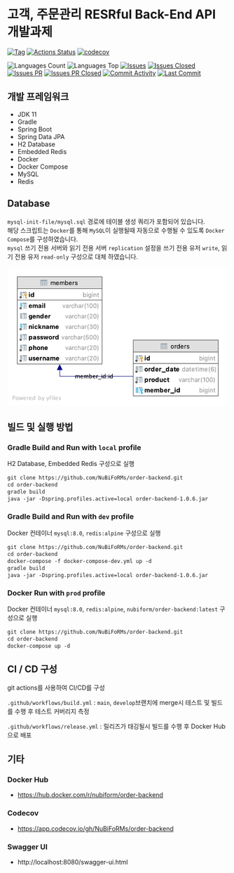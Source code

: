 # 고객, 주문관리 RESRful Back-End API 개발과제

[![Tag](https://img.shields.io/github/v/tag/nubiforms/order-backend)](https://github.com/NuBiFoRMs/order-backend/releases)
[![Actions Status](https://github.com/NuBiFoRMs/order-backend/workflows/build/badge.svg)](https://github.com/NuBiFoRMs/order-backend/actions)
[![codecov](https://codecov.io/gh/NuBiFoRMs/order-backend/branch/develop/graph/badge.svg?token=CUPAW61JYO)](https://codecov.io/gh/NuBiFoRMs/order-backend)

![Languages Count](https://img.shields.io/github/languages/count/nubiforms/order-backend)
![Languages Top](https://img.shields.io/github/languages/top/nubiforms/order-backend)
[![Issues](https://img.shields.io/github/issues/nubiforms/order-backend)](https://github.com/NuBiFoRMs/order-backend/issues)
[![Issues Closed](https://img.shields.io/github/issues-closed/nubiforms/order-backend)](https://github.com/NuBiFoRMs/order-backend/issues?q=is%3Aissue+is%3Aclosed)
[![Issues PR](https://img.shields.io/github/issues-pr/nubiforms/order-backend)](https://github.com/NuBiFoRMs/order-backend/pulls)
[![Issues PR Closed](https://img.shields.io/github/issues-pr-closed/nubiforms/order-backend)](https://github.com/NuBiFoRMs/order-backend/pulls?q=is%3Apr+is%3Aclosed)
[![Commit Activity](https://img.shields.io/github/commit-activity/w/nubiforms/order-backend)](https://github.com/NuBiFoRMs/order-backend/commits)
[![Last Commit](https://img.shields.io/github/last-commit/nubiforms/order-backend)](https://github.com/NuBiFoRMs/order-backend/commits)

## 개발 프레임워크

* JDK 11
* Gradle
* Spring Boot
* Spring Data JPA
* H2 Database
* Embedded Redis
* Docker
* Docker Compose
* MySQL
* Redis

## Database

`mysql-init-file/mysql.sql` 경로에 테이블 생성 쿼리가 포함되어 있습니다.  
해당 스크립트는 `Docker`를 통해 `MySQL`이 실행될때 자동으로 수행될 수 있도록 `Docker Compose`를 구성하였습니다.  
`mysql` 쓰기 전용 서버와 읽기 전용 서버 `replication` 설정을 쓰기 전용 유저 `write`, 읽기 전용 유저 `read-only` 구성으로 대체 하였습니다.

![ERD](docs/erd.png)

## 빌드 및 실행 방법

### Gradle Build and Run with `local` profile

H2 Database, Embedded Redis 구성으로 실행

```
git clone https://github.com/NuBiFoRMs/order-backend.git
cd order-backend
gradle build
java -jar -Dspring.profiles.active=local order-backend-1.0.6.jar
```

### Gradle Build and Run with `dev` profile

Docker 컨테이너 `mysql:8.0`, `redis:alpine` 구성으로 실행

```
git clone https://github.com/NuBiFoRMs/order-backend.git
cd order-backend
docker-compose -f docker-compose-dev.yml up -d
gradle build
java -jar -Dspring.profiles.active=local order-backend-1.0.6.jar
```

### Docker Run with `prod` profile

Docker 컨테이너 `mysql:8.0`, `redis:alpine`, `nubiform/order-backend:latest` 구성으로 실행

```
git clone https://github.com/NuBiFoRMs/order-backend.git
cd order-backend
docker-compose up -d
```

## CI / CD 구성

git actions를 사용하여 CI/CD를 구성

`.github/workflows/build.yml` : `main`, `develop`브랜치에 merge시 테스트 및 빌드를 수행 후 테스트 커버리지 측정

`.github/workflows/release.yml` : 릴리즈가 태깅될시 빌드를 수행 후 Docker Hub으로 배포

## 기타

### Docker Hub

* https://hub.docker.com/r/nubiform/order-backend

### Codecov

* https://app.codecov.io/gh/NuBiFoRMs/order-backend

### Swagger UI

* http://localhost:8080/swagger-ui.html